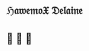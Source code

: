 # ℌ𝔞𝔴𝔢𝔪𝔬𝔛 𝔇𝔢𝔩𝔞𝔦𝔫𝔢

#     

<!--
**HawemoX/HawemoX** is a ✨ _special_ ✨ repository because its `README.md` (this file) appears on your GitHub profile.

Here are some ideas to get you started:

- 🔭 I’m currently working on ...
- 🌱 I’m currently learning ...
- 👯 I’m looking to collaborate on ...
- 🤔 I’m looking for help with ...
- 💬 Ask me about ...
- 📫 How to reach me: ...
- 😄 Pronouns: ...
- ⚡ Fun fact: ...
-->
